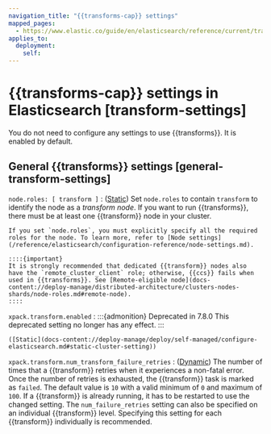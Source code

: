 ```yaml
---
navigation_title: "{{transforms-cap}} settings"
mapped_pages:
  - https://www.elastic.co/guide/en/elasticsearch/reference/current/transform-settings.html
applies_to:
  deployment:
    self:
---
```


# {{transforms-cap}}  settings in Elasticsearch [transform-settings]


You do not need to configure any settings to use {{transforms}}. It is enabled by default.


## General {{transforms}} settings [general-transform-settings]

`node.roles: [ transform ]`
:   ([Static](docs-content://deploy-manage/deploy/self-managed/configure-elasticsearch.md#static-cluster-setting)) Set `node.roles` to contain `transform` to identify the node as a *transform node*. If you want to run {{transforms}}, there must be at least one {{transform}} node in your cluster.

    If you set `node.roles`, you must explicitly specify all the required roles for the node. To learn more, refer to [Node settings](/reference/elasticsearch/configuration-reference/node-settings.md).

    ::::{important}
    It is strongly recommended that dedicated {{transform}} nodes also have the `remote_cluster_client` role; otherwise, {{ccs}} fails when used in {{transforms}}. See [Remote-eligible node](docs-content://deploy-manage/distributed-architecture/clusters-nodes-shards/node-roles.md#remote-node).
    ::::


`xpack.transform.enabled`
:   :::{admonition} Deprecated in 7.8.0
    This deprecated setting no longer has any effect.
    :::

    ([Static](docs-content://deploy-manage/deploy/self-managed/configure-elasticsearch.md#static-cluster-setting))

`xpack.transform.num_transform_failure_retries`
:   ([Dynamic](docs-content://deploy-manage/deploy/self-managed/configure-elasticsearch.md#dynamic-cluster-setting)) The number of times that a {{transform}} retries when it experiences a non-fatal error. Once the number of retries is exhausted, the {{transform}} task is marked as `failed`. The default value is `10` with a valid minimum of `0` and maximum of `100`. If a {{transform}} is already running, it has to be restarted to use the changed setting. The `num_failure_retries` setting can also be specified on an individual {{transform}} level. Specifying this setting for each {{transform}} individually is recommended.

